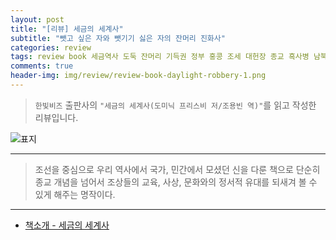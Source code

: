 ```yaml
---  
layout: post  
title: "[리뷰] 세금의 세계사"  
subtitle: "뺏고 싶은 자와 뺏기기 싫은 자의 잔머리 진화사"  
categories: review  
tags: review book 세금역사 도둑 잔머리 기득권 정부 홍콩 조세 대헌장 종교 흑사병 남북전쟁 암호화폐 조세당국 시스템  
comments: true  
header-img: img/review/review-book-daylight-robbery-1.png
---  
```

  
> `한빛비즈` 출판사의 `"세금의 세계사(도미닉 프리스비 저/조용빈 역)"`를 읽고 작성한 리뷰입니다.  

![표지](https://theorydb.github.io/assets/img/review/review-book-daylight-robbery-1.png)  

---

> 조선을 중심으로 우리 역사에서 국가, 민간에서 모셨던 신을 다룬 책으로 단순히 종교 개념을 넘어서 조상들의 교육, 사상, 문화와의 정서적 유대를 되새겨 볼 수 있게 해주는 명작이다.

---

* [책소개 - 세금의 세계사](http://www.yes24.com/Product/Goods/107847455)


